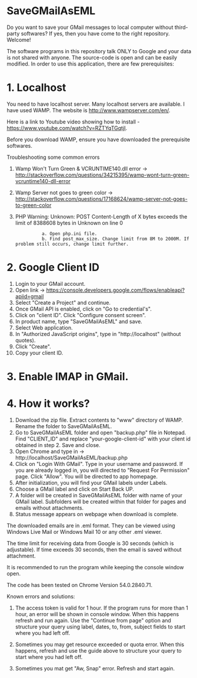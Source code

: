 # SaveGMailAsEML

Do you want to save your GMail messages to local computer without third-party softwares? If yes, then you have come to the right repository. Welcome!

The software programs in this repository talk ONLY to Google and your data is not shared with anyone. The source-code is open and can be easily modified. In order to use this application, there are few prerequisites:

# 1. Localhost

You need to have localhost server. Many localhost servers are available. I have used WAMP. The website is http://www.wampserver.com/en/.

Here is a link to Youtube video showing how to install - https://www.youtube.com/watch?v=RZTYqTGqtjI.

Before you download WAMP, ensure you have downloaded the prerequisite softwares.

Troubleshooting some common errors

1. Wamp Won't Turn Green & VCRUNTIME140.dll error -> http://stackoverflow.com/questions/34215395/wamp-wont-turn-green-vcruntime140-dll-error

2. Wamp Server not goes to green color -> http://stackoverflow.com/questions/17168624/wamp-server-not-goes-to-green-color

3. PHP Warning:  Unknown: POST Content-Length of X bytes exceeds the limit of 8388608 bytes in Unknown on line 0
                 
                 a. Open php.ini file.
                 b. Find post_max_size. Change limit from 8M to 2000M. If problem still occurs, change limit further.
                 
# 2. Google Client ID

1. Login to your GMail account.
2. Open link -> https://console.developers.google.com/flows/enableapi?apiid=gmail
3. Select "Create a Project" and continue.
4. Once GMail API is enabled, click on "Go to credential's".
5. Click on "client ID". Click "Configure consent screen".
6. In product name, type "SaveGMailAsEML" and save.
7. Select Web application.
8. In "Authorized JavaScript origins", type in "http://localhost" (without quotes).
9. Click "Create".
10. Copy your client ID.

# 3. Enable IMAP in GMail.

# 4. How it works?

1. Download the zip file. Extract contents to "www" directory of WAMP. Rename the folder to SaveGMailAsEML.
2. Go to SaveGMailAsEML folder and open "backup.php" file in Notepad. Find "CLIENT_ID" and replace "your-google-client-id" with your client id obtained in step 2. Save and close.
3. Open Chrome and type in -> http://localhost/SaveGMailAsEML/backup.php
4. Click on "Login With GMail". Type in your username and password. If you are already logged in, you will directed to "Request For Permission" page. Click "Allow". You will be directed to app homepage.
5. After initialization, you will find your GMail labels under Labels.
6. Choose a GMail label and click on Start Back UP.
7. A folder will be created in SaveGMailAsEML folder with name of your GMail label. Subfolders will be created within that folder for pages and emails without attachments.
8. Status message appears on webpage when download is complete.

The downloaded emails are in .eml format. They can be viewed using Windows Live Mail or Windows Mail 10 or any other .eml viewer.

The time limit for receiving data from Google is 30 seconds (which is adjustable). If time exceeds 30 seconds, then the email is saved without attachment.

It is recommended to run the program while keeping the console window open. 

The code has been tested on Chrome Version 54.0.2840.71.

Known errors and solutions:

1. The access token is valid for 1 hour. If the program runs for more than 1 hour, an error will be shown in console window. When this happens refresh and run again. Use the "Continue from page" option and structure your query using label, dates, to, from, subject fields to start where you had left off.

2. Sometimes you may get resource exceeded or quota error. When this happens, refresh and use the guide above to structure your query to start where you had left off.

3. Sometimes you mat get "Aw, Snap" error. Refresh and start again.
